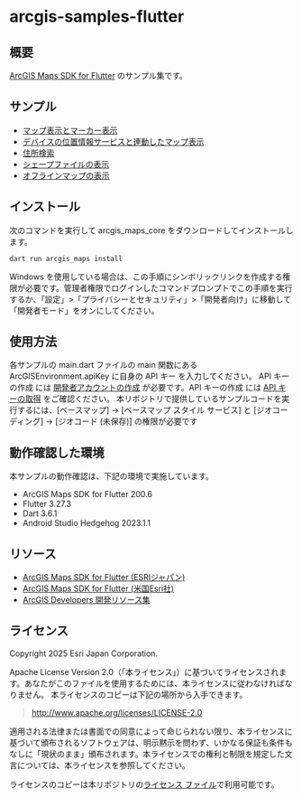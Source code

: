 # arcgis-samples-flutter

## 概要
[ArcGIS Maps SDK for Flutter](https://www.esrij.com/products/arcgis-maps-sdk-for-flutter/) のサンプル集です。
  
## サンプル
* [マップ表示とマーカー表示](flutter_map_application)
* [デバイスの位置情報サービスと連動したマップ表示](device_location)
* [住所検索](geocoding)
* [シェープファイルの表示](add_shapefile)
* [オフラインマップの表示](offline_map)

## インストール
次のコマンドを実行して arcgis_maps_core をダウンロードしてインストールします。

```
dart run arcgis_maps install
```

Windows を使用している場合は、この手順にシンボリックリンクを作成する権限が必要です。管理者権限でログインしたコマンドプロンプトでこの手順を実行するか、「設定」>「プライバシーとセキュリティ」>「開発者向け」に移動して「開発者モード」をオンにしてください。
## 使用方法
各サンプルの main.dart ファイルの main 関数にある ArcGISEnvironment.apiKey に自身の API キー を入力してください。
API キーの作成 には [開発者アカウントの作成](https://esrijapan.github.io/arcgis-dev-resources/guide/get-dev-account/) が必要です。API キーの作成 には [API キーの取得](https://esrijapan.github.io/arcgis-dev-resources/guide/get-api-key/) をご確認ください。
本リポジトリで提供しているサンプルコードを実行するには、[ベースマップ] -> [ベースマップ スタイル サービス] と [ジオコーディング] -> [ジオコード (未保存)] の権限が必要です

## 動作確認した環境
本サンプルの動作確認は、下記の環境で実施しています。 
* ArcGIS Maps SDK for Flutter 200.6  
* Flutter 3.27.3
* Dart 3.6.1
* Android Studio Hedgehog 2023.1.1 

## リソース
* [ArcGIS Maps SDK for Flutter (ESRIジャパン)](https://www.esrij.com/products/arcgis-maps-sdk-for-flutter/)
* [ArcGIS Maps SDK for Flutter (米国Esri社)](https://developers.arcgis.com/flutter/)
* [ArcGIS Developers 開発リソース集](https://esrijapan.github.io/arcgis-dev-resources/)

## ライセンス
Copyright 2025 Esri Japan Corporation.

Apache License Version 2.0（「本ライセンス」）に基づいてライセンスされます。あなたがこのファイルを使用するためには、本ライセンスに従わなければなりません。
本ライセンスのコピーは下記の場所から入手できます。

> http://www.apache.org/licenses/LICENSE-2.0

適用される法律または書面での同意によって命じられない限り、本ライセンスに基づいて頒布されるソフトウェアは、明示黙示を問わず、いかなる保証も条件もなしに「現状のまま」頒布されます。本ライセンスでの権利と制限を規定した文言については、本ライセンスを参照してください。

ライセンスのコピーは本リポジトリの[ライセンス ファイル](./LICENSE)で利用可能です。
